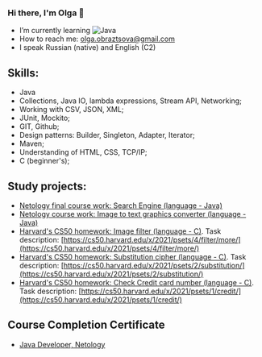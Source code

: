 ### Hi there, I'm Olga 👋

- I’m currently learning ![Java](https://img.shields.io/badge/java-%23ED8B00.svg?style=for-the-badge&logo=java&logoColor=white)
- How to reach me: olga.obraztsova@gmail.com
- I speak Russian (native) and English (C2)


## Skills:
- Java
- Collections, Java IO, lambda expressions, Stream API, Networking;
- Working with CSV, JSON, XML;
- JUnit, Mockito;
- GIT, Github;
- Design patterns: Builder, Singleton, Adapter, Iterator;
- Maven;
- Understanding of HTML, CSS, TCP/IP;
- C (beginner's);

## Study projects:
- [Netology final course work: Search Engine (language - Java)](https://github.com/olgaobraztsova/pcs-jd-diplom)
- [Netology course work: Image to text graphics converter (language - Java)](https://github.com/olgaobraztsova/text-graphics)
- [Harvard's CS50 homework: Image filter (language - C)](https://github.com/me50/olgaobraztsova/tree/cs50/problems/2021/x/filter/more). Task description: [https://cs50.harvard.edu/x/2021/psets/4/filter/more/](https://cs50.harvard.edu/x/2021/psets/4/filter/more/)
- [Harvard's CS50 homework: Substitution cipher (language - C)](https://github.com/me50/olgaobraztsova/blob/cs50/problems/2021/x/substitution/substitution.c). Task description: [https://cs50.harvard.edu/x/2021/psets/2/substitution/](https://cs50.harvard.edu/x/2021/psets/2/substitution/)
- [Harvard's CS50 homework: Check Credit card number (language - C)](https://github.com/me50/olgaobraztsova/blob/cs50/problems/2021/x/credit/credit.c). Task description: [https://cs50.harvard.edu/x/2021/psets/1/credit/](https://cs50.harvard.edu/x/2021/psets/1/credit/)



## Course Completion Certificate
- [Java Developer, Netology](https://github.com/olgaobraztsova/olgaobraztsova/blob/main/certificate.pdf)


<!--
**olgaobraztsova/olgaobraztsova** is a ✨ _special_ ✨ repository because its `README.md` (this file) appears on your GitHub profile.

Here are some ideas to get you started:

- 🔭 I’m currently working on ...
- 🌱 I’m currently learning ...
- 👯 I’m looking to collaborate on ...
- 🤔 I’m looking for help with ...
- 💬 Ask me about ...
- 📫 How to reach me: ...
- 😄 Pronouns: ...
- ⚡ Fun fact: ...
-->
